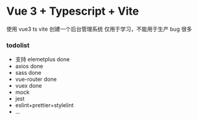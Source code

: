 # Vue 3 + Typescript + Vite

使用 vue3 ts vite 创建一个后台管理系统 仅用于学习，不能用于生产 bug 很多

### todolist

- 支持 elemetplus done
- axios done
- sass done
- vue-router done
- vuex done
- mock
- jest
- eslint+prettier+stylelint
- ...

